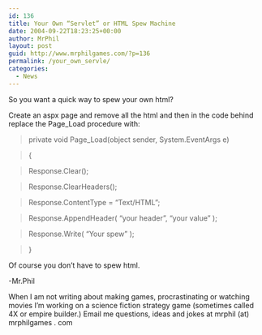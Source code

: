 ```yaml
---
id: 136
title: Your Own “Servlet” or HTML Spew Machine
date: 2004-09-22T18:23:25+00:00
author: MrPhil
layout: post
guid: http://www.mrphilgames.com/?p=136
permalink: /your_own_servle/
categories:
  - News
---
```

So you want a quick way to spew your own html?

Create an aspx page and remove all the html and then in the code behind replace the Page_Load procedure with:

> private void Page_Load(object sender, System.EventArgs e)
  
> {
      
> Response.Clear();
      
> Response.ClearHeaders();
      
> Response.ContentType = &#8220;Text/HTML&#8221;;
      
> Response.AppendHeader( &#8220;your header&#8221;, &#8220;your value&#8221; );
      
> Response.Write( &#8220;Your spew&#8221; );
  
> }

Of course you don&#8217;t have to spew html.

-Mr.Phil

When I am not writing about making games, procrastinating or watching movies I&#8217;m working on a science fiction strategy game (sometimes called 4X or empire builder.) Email me questions, ideas and jokes at mrphil (at) mrphilgames . com